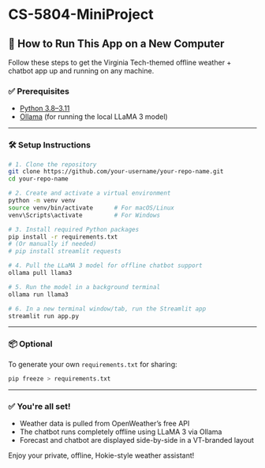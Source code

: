 # CS-5804-MiniProject

## 🚀 How to Run This App on a New Computer

Follow these steps to get the Virginia Tech-themed offline weather + chatbot app up and running on any machine.

### ✅ Prerequisites

- [Python 3.8–3.11](https://www.python.org/downloads/)
- [Ollama](https://ollama.com) (for running the local LLaMA 3 model)

---

### 🛠️ Setup Instructions

```bash
# 1. Clone the repository
git clone https://github.com/your-username/your-repo-name.git
cd your-repo-name

# 2. Create and activate a virtual environment
python -m venv venv
source venv/bin/activate      # For macOS/Linux
venv\Scripts\activate         # For Windows

# 3. Install required Python packages
pip install -r requirements.txt
# (Or manually if needed)
# pip install streamlit requests

# 4. Pull the LLaMA 3 model for offline chatbot support
ollama pull llama3

# 5. Run the model in a background terminal
ollama run llama3

# 6. In a new terminal window/tab, run the Streamlit app
streamlit run app.py
```

---

### 📦 Optional

To generate your own `requirements.txt` for sharing:
```bash
pip freeze > requirements.txt
```

---

### ✅ You're all set!

- Weather data is pulled from OpenWeather’s free API
- The chatbot runs completely offline using LLaMA 3 via Ollama
- Forecast and chatbot are displayed side-by-side in a VT-branded layout

Enjoy your private, offline, Hokie-style weather assistant!
